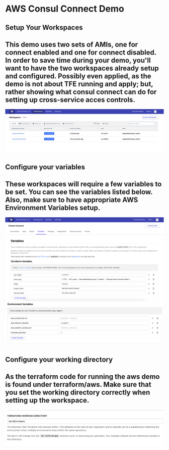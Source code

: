# AWS Consul Connect Demo
## Setup Your Workspaces
This demo uses two sets of AMIs, one for connect enabled and one for connect disabled. In order to save time during your demo, you'll want to have the two workspaces already setup and configured. Possibly even applied, as the demo is not about TFE running and apply; but, rather showing what consul connect can do for setting up cross-service acces controls. 
---
![alt text](./images/two_workspaces.png "Setup 2 Workspaces")

## Configure your variables
These workspaces will require a few variables to be set. You can see the variables listed below. Also, make sure to have appropriate AWS Environment Variables setup. 
---
![alt text](./images/variables.png "Configure Your Variables")
![alt text](./images/env_vars.png "Configure Your AWS Env Variables")


## Configure your working directory
As the terraform code for running the aws demo is found under terraform/aws. Make sure that you set the working directory correctly when setting up the workspace. 
---
![alt text](./images/working_dir.png "Set your working dir")
